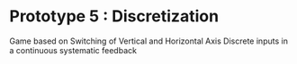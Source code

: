 # Prototype 5 : Discretization 

Game based on Switching of Vertical and Horizontal Axis
Discrete inputs in a continuous systematic feedback

